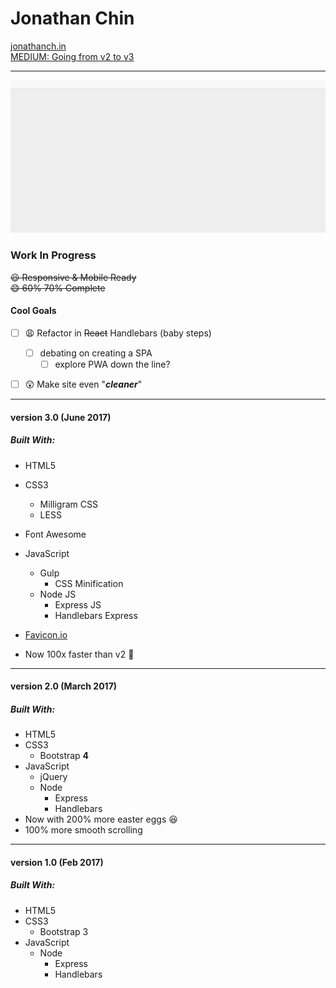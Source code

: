 # Jonathan Chin

[jonathanch.in](http://www.jonathanch.in/)   
[MEDIUM: Going from v2 to v3](https://medium.com/@chinjon/de-bloating-my-developer-portfolio-f79f6a4d537)   

***  

<img src="demo-screen.gif">  


### Work In Progress  

~~:laughing: Responsive & Mobile Ready~~  
~~:smile: <s>60%</s> 70% Complete~~  

#### Cool Goals

- [ ] :weary: Refactor in <s>React</s> Handlebars (baby steps)
    - [ ] debating on creating a SPA
        - [ ] explore PWA down the line?
- [ ] :astonished: Make site even "***cleaner***"


***  

#### version 3.0 (June 2017)

##### Built With:  

- HTML5
- CSS3 
    - Milligram CSS
    - LESS
- Font Awesome
- JavaScript
    - Gulp
        - CSS Minification
    - Node JS
        - Express JS
        - Handlebars Express
- [Favicon.io](https://favicon.io/index.html)

- Now 100x faster than v2 :running:  

***

#### version 2.0 (March 2017)

##### Built With:

- HTML5
- CSS3
    - Bootstrap **4**
- JavaScript
    - jQuery
    - Node
        - Express
        - Handlebars
- Now with 200% more easter eggs :laughing:
- 100% more smooth scrolling

***

#### version 1.0 (Feb 2017)

##### Built With:

- HTML5
- CSS3
    - Bootstrap 3
- JavaScript
    - Node
        - Express
        - Handlebars